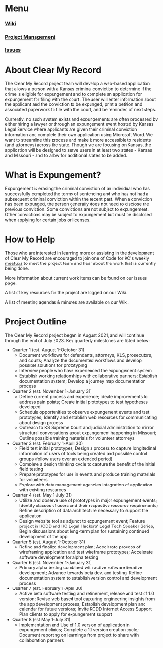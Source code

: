 # Menu

### [Wiki](https://github.com/codeforkansascity/KS-CMR/wiki)

### [Project Management](https://github.com/codeforkansascity/KS-CMR/projects?type=beta)

### [Issues](https://github.com/codeforkansascity/KS-CMR/issues)

# About Clear My Record

The Clear My Record project team will develop a web-based application that allows a person  with a Kansas criminal conviction to determine if the crime is eligible for expungement and to  complete an application for expungement for filing with the court. The user will enter  information about the applicant and the conviction to be expunged, print a petition and  associated paperwork to file with the court, and be reminded of next steps.  

Currently, no such system exists and expungements are often processed by either hiring a lawyer  or through an expungement event hosted by Kansas Legal Service where applicants are given  their criminal conviction information and complete their own application using Microsoft Word.  We want to streamline this process and make it more accessible to residents (and attorneys)  across the state. Though we are focusing on Kansas, the application will be designed to serve  users in at least two states - Kansas and Missouri - and to allow for additional states to be added.  

# What is Expungement? 

Expungement is erasing the criminal conviction of an individual who has successfully completed the terms of sentencing and who has not had a subsequent criminal conviction within the recent past. When a conviction has been expunged, the person generally does not need to disclose the previous conviction. Some convictions are not subject to expungement. Other convictions may be subject to expungement but must be disclosed when applying for certain jobs or licenses.

# How to Help
Those who are interested in learning more or assisting in the development of Clear My Record are encouraged to join one of Code for KC's weekly [meetups](https://www.meetup.com/KCBrigade/#:~:text=Code%20for%20KC%20is%20a,use%20technology%20for%20civic%20good.) to meet the project team and hear about the work that is currently being done.

More information about current work items can be found on our issues page.

A list of key resources for the project are logged on our Wiki.

A list of meeting agendas & minutes are available on our Wiki. 

# Project Outline

The Clear My Record project began in August 2021, and will continue through the end of July 2023. Key quarterly milestones are listed below:

* Quarter 1 (est. August 1-October 31) 
    * Document workflows for defendants, attorneys, KLS, prosecutors, and courts; Analyze  the documented workflows and develop possible solutions for prototyping 
    * Interview people who have experienced the expungement system 
    * Establish working relationships with collaborative partners; Establish documentation  system; Develop a journey map documentation process 
* Quarter 2 (est. November 1-January 31) 
    * Define current process and experience; ideate improvements to address pain points;  Create initial prototypes to test hypotheses developed 
    * Schedule opportunities to observe expungement events and test prototypes; Identify and  establish web resources for communicating about design process 
    * Outreach to KS Supreme Court and judicial administration to mirror structural conversations about expungement happening in Missouri; Outline possible training  materials for volunteer attorneys 
* Quarter 3 (est. February 1-April 30)  
    * Field test initial prototypes; Design a process to capture longitudinal information of users  of tools being created and possible control groups (follow users over an extended period) 
    * Complete a design thinking cycle to capture the benefit of the initial field testing
    * Prepare prototypes for use in events and produce training materials for volunteers 
    * Explore with data management agencies integration of application with existing resources 
* Quarter 4 (est. May 1-July 31) 
    * Utilize and observe use of prototypes in major expungement events; Identify classes of  users and their respective resource requirements; Refine description of data architecture  necessary to support the application 
    * Design website tool as adjunct to expungement event; Feature project in KCDD and KC  Legal Hackers’ Legal Tech Speaker Series; Begin discussions about long-term plan for  sustaining continued development of the app 
* Quarter 5 (est. August 1-October 31)
    * Refine and finalize development plan; Accelerate process of wireframing application  and test wireframe prototypes; Accelerate software development for alpha testing 
* Quarter 6 (est. November 1-January 31)
    * Primary alpha testing combined with active software iterative development; Advance  towards beta dev. and testing; Refine documentation system to establish version control  and development process 
* Quarter 7 (est. February 1-April 30)  
    * Active beta software testing and refinement, release and test of 1.0 version; Revise web based tool capturing engineering insights from the app development process; Establish  development plan and calendar for future versions; Invite KCDD Internet Access Support  Plan clients to apply for expungement support 
* Quarter 8 (est May 1-July 31) 
    * Implementation and Use of 1.0 version of application in expungement clinics; Complete a  1.1 version creation cycle; Document reporting on learnings from project to share with  collaboration partners

